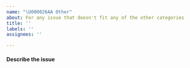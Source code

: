 ```yaml
---
name: "\U000026AA Other"
about: For any issue that doesn't fit any of the other categories
title: ''
labels: ''
assignees: ''

---
```


<!--
Thank you for taking time to make PyCellDyn better! Are you sure that your issue is
not a bug, a feature suggestion, or a documentation improvement? If not,
describe your issue here.
-->

#### Describe the issue
<!--
Please try to be as specific as possible.
-->
